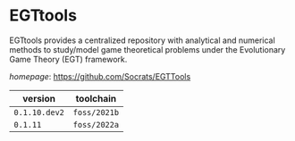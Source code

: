 # EGTtools

EGTtools provides a centralized repository with analytical and numerical methods to study/model game theoretical problems under the Evolutionary Game Theory (EGT) framework.

*homepage*: <https://github.com/Socrats/EGTTools>

version | toolchain
--------|----------
``0.1.10.dev2`` | ``foss/2021b``
``0.1.11`` | ``foss/2022a``
